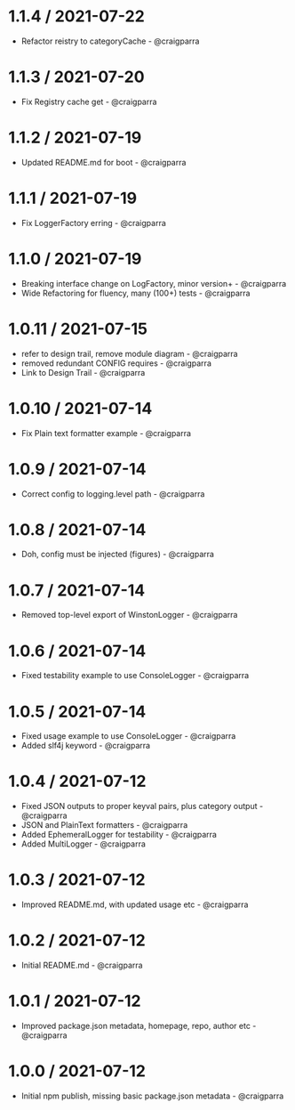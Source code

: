 1.1.4 / 2021-07-22
==================

* Refactor reistry to categoryCache - @craigparra
  
1.1.3 / 2021-07-20
==================

* Fix Registry cache get  - @craigparra

1.1.2 / 2021-07-19
==================

* Updated README.md for boot - @craigparra

1.1.1 / 2021-07-19
==================

* Fix LoggerFactory erring - @craigparra
  
1.1.0 / 2021-07-19
==================

* Breaking interface change on LogFactory, minor version+ - @craigparra
* Wide Refactoring for fluency, many (100+) tests - @craigparra
  
1.0.11 / 2021-07-15
==================

* refer to design trail, remove module diagram - @craigparra
* removed redundant CONFIG requires - @craigparra
* Link to Design Trail - @craigparra

1.0.10 / 2021-07-14
==================

* Fix Plain text formatter example  - @craigparra
  
1.0.9 / 2021-07-14
==================

* Correct config to logging.level path  - @craigparra
  
1.0.8 / 2021-07-14
==================

* Doh, config must be injected (figures)  - @craigparra
  
1.0.7 / 2021-07-14
==================

* Removed top-level export of WinstonLogger  - @craigparra
  
1.0.6 / 2021-07-14
==================

* Fixed testability example to use ConsoleLogger - @craigparra
  
1.0.5 / 2021-07-14
==================

* Fixed usage example to use ConsoleLogger - @craigparra
* Added slf4j keyword - @craigparra
  
1.0.4 / 2021-07-12
==================

* Fixed JSON outputs to proper keyval pairs, plus category output - @craigparra
* JSON and PlainText formatters - @craigparra
* Added EphemeralLogger for testability - @craigparra
* Added MultiLogger - @craigparra

1.0.3 / 2021-07-12
==================

* Improved README.md, with updated usage etc - @craigparra
  
1.0.2 / 2021-07-12
==================

* Initial README.md - @craigparra

1.0.1 / 2021-07-12
==================

* Improved package.json metadata, homepage, repo, author etc - @craigparra

1.0.0 / 2021-07-12
==================

* Initial npm publish, missing basic package.json metadata - @craigparra
